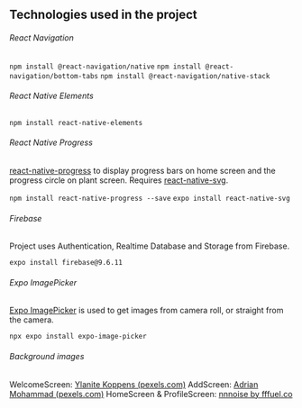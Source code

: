 ## Technologies used in the project

###### React Navigation

`npm install @react-navigation/native`
`npm install @react-navigation/bottom-tabs`
`npm install @react-navigation/native-stack`

###### React Native Elements

`npm install react-native-elements`

###### React Native Progress

[react-native-progress](https://www.npmjs.com/package/react-native-progress?activeTab=readme) to display progress bars on home screen and the progress circle on plant screen. Requires [react-native-svg](https://github.com/software-mansion/react-native-svg).

`npm install react-native-progress --save`
`expo install react-native-svg`

###### Firebase

Project uses Authentication, Realtime Database and Storage from Firebase.

`expo install firebase@9.6.11`

###### Expo ImagePicker

[Expo ImagePicker](https://docs.expo.dev/versions/latest/sdk/imagepicker/) is used to get images from camera roll, or straight from the camera.

`npx expo install expo-image-picker`

###### Background images

WelcomeScreen: [Ylanite Koppens (pexels.com)](https://www.pexels.com/fi-fi/@nietjuh/)
AddScreen: [Adrian Mohammad (pexels.com)](https://www.pexels.com/fi-fi/@adrian-mohammad-487852/)
HomeScreen & ProfileScreen: [nnnoise by fffuel.co](https://fffuel.co/nnnoise/)
